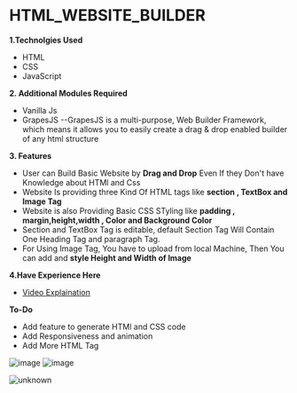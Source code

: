 # HTML_WEBSITE_BUILDER

**1.Technolgies Used**
- HTML
- CSS
- JavaScript

**2. Additional Modules Required**
- Vanilla Js
- GrapesJS 
  --GrapesJS is a multi-purpose, Web Builder Framework, which means it allows you to easily create a drag & drop enabled builder of any html structure
  
  
**3. Features**
- User can Build Basic Website by **Drag and Drop** Even If they Don't have Knowledge about HTMl and Css
- Website Is providing three Kind Of HTML tags like **section , TextBox and Image Tag**
- Website is also Providing Basic CSS STyling like **padding , margin,height,width , Color and Background Color**
- Section and TextBox Tag is editable, default Section Tag Will Contain One Heading Tag and paragraph Tag.
- For Using Image Tag, You have to upload from local Machine, Then You can add and **style Height and Width of Image**


**4.Have Experience Here**
- [Video Explaination](https://drive.google.com/file/d/1M4Fve8sbKUZpiAUOxRJFNcgEeRLn8K54/view?usp=sharing)

**To-Do**
- Add feature to generate HTMl and CSS code
- Add Responsiveness and animation
- Add More HTML Tag

![image](https://user-images.githubusercontent.com/76423490/151691419-40ca0b3c-8316-4566-b4ee-a1f94656af78.png)
![image](https://user-images.githubusercontent.com/76423490/151691430-e45feab2-e049-4ab6-be04-9903560e9704.png)


![unknown](https://user-images.githubusercontent.com/76423490/151691476-90f41b7c-c349-47ce-8cf8-4845af572bef.png)



  
